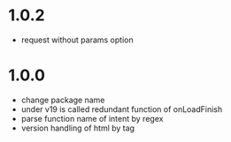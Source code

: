 # 1.0.2
* request without params option

# 1.0.0
* change package name
* under v19 is called redundant function of onLoadFinish
* parse function name of intent by regex
* version handling of html by tag
